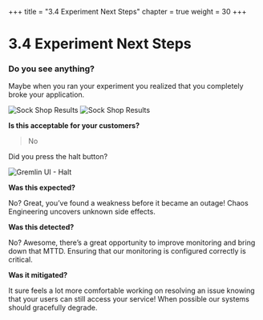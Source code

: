 +++
title = "3.4 Experiment Next Steps"
chapter = true
weight = 30
+++

# 3.4 Experiment Next Steps
### Do you see anything? 
Maybe when you ran your experiment you realized that you completely broke your application.

![Sock Shop Results](/images/blackhole_results1.png)
![Sock Shop Results](/images/blackhole_results2.png)

**Is this acceptable for your customers?**

> No

Did you press the halt button?

![Gremlin UI - Halt](/images/gremlin_ui_halt_explanation.png)



**Was this expected?**

 No? Great, you’ve found a weakness before it became an outage!
 Chaos Engineering uncovers unknown side effects.

 **Was this detected?**

 No? Awesome, there’s a great opportunity to improve monitoring and bring down that MTTD.
 Ensuring that our monitoring is configured correctly is critical.

 **Was it mitigated?**

 It sure feels a lot more comfortable working on resolving an issue knowing that your users can still access your service! When possible our systems should gracefully degrade.
